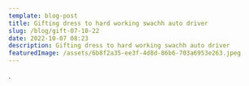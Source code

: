 ```yaml
---
template: blog-post
title: Gifting dress to hard working swachh auto driver
slug: /blog/gift-07-10-22
date: 2022-10-07 08:23
description: Gifting dress to hard working swachh auto driver
featuredImage: /assets/6b8f2a35-ee3f-4d8d-86b6-703a6953e263.jpeg
---
```

.